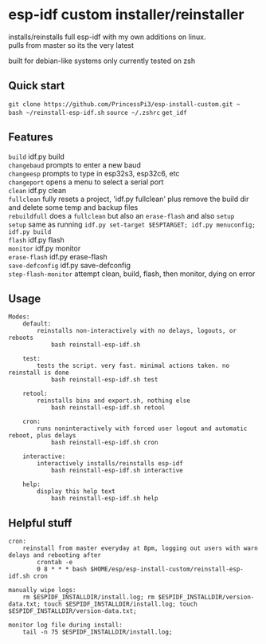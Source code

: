 # esp-idf custom installer/reinstaller
installs/reinstalls full esp-idf with my own additions on linux.  
pulls from master so its the very latest

built for debian-like systems
only currently tested on zsh

## Quick start
`git clone https://github.com/PrincessPi3/esp-install-custom.git ~`  
`bash ~/reinstall-esp-idf.sh`
`source ~/.zshrc`
`get_idf`

## Features
`build` idf.py build  
`changebaud` prompts to enter a new baud  
`changeesp` prompts to type in esp32s3, esp32c6, etc  
`changeport` opens a menu to select a serial port  
`clean` idf.py clean  
`fullclean` fully resets a project, 'idf.py fullclean' plus remove the build dir and delete some temp and backup files  
`rebuildfull` does a `fullclean` but also an `erase-flash` and also `setup`  
`setup` same as running `idf.py set-target $ESPTARGET; idf.py menuconfig; idf.py build`  
`flash` idf.py flash  
`monitor` idf.py monitor  
`erase-flash` idf.py erase-flash  
`save-defconfig` idf.py save-defconfig  
`step-flash-monitor` attempt clean, build, flash, then monitor, dying on error  

## Usage
```
Modes:
	default: 
		reinstalls non-interactively with no delays, logouts, or reboots
			bash reinstall-esp-idf.sh

	test:
		tests the script. very fast. minimal actions taken. no reinstall is done
			bash reinstall-esp-idf.sh test

	retool:
	    reinstalls bins and export.sh, nothing else
		    bash reinstall-esp-idf.sh retool

	cron:
		runs noninteractively with forced user logout and automatic reboot, plus delays
		    bash reinstall-esp-idf.sh cron

	interactive:
		interactively installs/reinstalls esp-idf
		    bash reinstall-esp-idf.sh interactive
    
    help:
        display this help text
            bash reinstall-esp-idf.sh help

```

## Helpful stuff
```
cron:
    reinstall from master everyday at 8pm, logging out users with warn delays and rebooting after
	    crontab -e
	    0 8 * * * bash $HOME/esp/esp-install-custom/reinstall-esp-idf.sh cron

manually wipe logs: 
	rm $ESPIDF_INSTALLDIR/install.log; rm $ESPIDF_INSTALLDIR/version-data.txt; touch $ESPIDF_INSTALLDIR/install.log; touch $ESPIDF_INSTALLDIR/version-data.txt;

monitor log file during install:
	tail -n 75 $ESPIDF_INSTALLDIR/install.log;
```